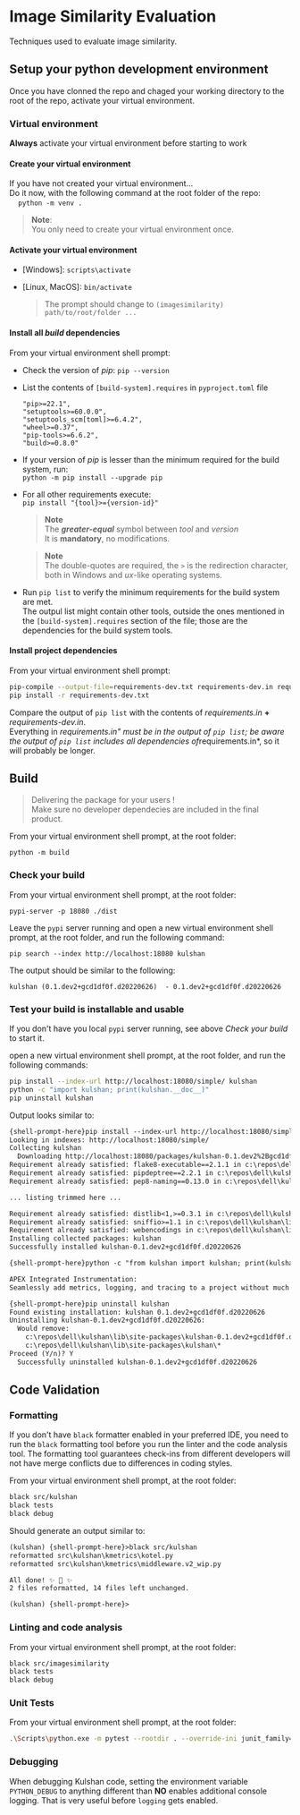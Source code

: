 # Image Similarity Evaluation

Techniques used to evaluate image similarity.

## Setup your python development environment

Once you have clonned the repo and chaged your working directory to the root of the repo, activate your virtual environment.

### Virtual environment

**Always** activate your virtual environment before starting to work

#### Create your virtual environment

If you have not created your virtual environment...  
Do it now, with the following command at the root folder of the repo:  
&nbsp;&nbsp;&nbsp;&nbsp;`python -m venv .`

> **Note**:  
You only need to create your virtual environment once.

#### Activate your virtual environment

- \[Windows]: `scripts\activate`
- \[Linux, MacOS]: `bin/activate`

    > The prompt should change to `(imagesimilarity) path/to/root/folder ...`

#### Install all ***build*** dependencies

From your virtual environment shell prompt:

- Check the version of *pip*: `pip --version`
- List the contents of `[build-system].requires` in `pyproject.toml` file  

    ```
    "pip>=22.1",
    "setuptools>=60.0.0",
    "setuptools_scm[toml]>=6.4.2",
    "wheel>=0.37",
    "pip-tools>=6.6.2",
    "build>=0.8.0"
    ```

- If your version of *pip* is lesser than the minimum required for the build system, run:  
`python -m pip install --upgrade pip`
- For all other requirements execute:  
`pip install "{tool}>={version-id}"`
    > **Note**  
    The ***greater-equal*** symbol between *tool* and *version*  
    It is **mandatory**, no modifications.

    > **Note**  
    The double-quotes are required, the `>` is the redirection character,  
    both in Windows and *ux*-like operating systems.
- Run `pip list` to verify the minimum requirements for the build system are met.  
The outpul list might contain other tools, outside the ones mentioned in the `[build-system].requires` section of the file; those are the dependencies for the build system tools.

#### Install project dependencies

From your virtual environment shell prompt:

```sh
pip-compile --output-file=requirements-dev.txt requirements-dev.in requirements.in
pip install -r requirements-dev.txt 
```

Compare the output of `pip list` with the contents of *requirements.in* **+** *requirements-dev.in*.  
Everything in *requirements.in" must be in the output of `pip list`; be aware the output of `pip list` includes all dependencies of*requirements.in*, so it will probably be longer.

## Build

> Delivering the package for your users !  
Make sure no developer dependecies are included in the final product.

From your virtual environment shell prompt, at the root folder:

```
python -m build
```

### Check your build

From your virtual environment shell prompt, at the root folder:

```
pypi-server -p 18080 ./dist
```

Leave the `pypi` server running and open a new virtual environment shell prompt, at the root folder, and run the following command:

```
pip search --index http://localhost:18080 kulshan
```

The output should be similar to the following:

```
kulshan (0.1.dev2+gcd1df0f.d20220626)  - 0.1.dev2+gcd1df0f.d20220626
```

### Test your build is installable and usable

If you don't have you local `pypi` server running, see above *Check your build* to start it.

open a new virtual environment shell prompt, at the root folder, and run the following commands:

```sh
pip install --index-url http://localhost:18080/simple/ kulshan
python -c "import kulshan; print(kulshan.__doc__)"
pip uninstall kulshan
```

Output looks similar to:

```txt
{shell-prompt-here}pip install --index-url http://localhost:18080/simple/ kulshan
Looking in indexes: http://localhost:18080/simple/
Collecting kulshan
  Downloading http://localhost:18080/packages/kulshan-0.1.dev2%2Bgcd1df0f.d20220626-py3-none-any.whl (3.2 kB)
Requirement already satisfied: flake8-executable==2.1.1 in c:\repos\dell\kulshan\lib\site-packages (from kulshan) (2.1.1)
Requirement already satisfied: pipdeptree==2.2.1 in c:\repos\dell\kulshan\lib\site-packages (from kulshan) (2.2.1)
Requirement already satisfied: pep8-naming==0.13.0 in c:\repos\dell\kulshan\lib\site-packages (from kulshan) (0.13.0)

... listing trimmed here ...

Requirement already satisfied: distlib<1,>=0.3.1 in c:\repos\dell\kulshan\lib\site-packages (from virtualenv!=20.0.0,!=20.0.1,!=20.0.2,!=20.0.3,!=20.0.4,!=20.0.5,!=20.0.6,!=20.0.7,>=16.0.0->tox==3.25.0->kulshan) (0.3.4)
Requirement already satisfied: sniffio>=1.1 in c:\repos\dell\kulshan\lib\site-packages (from anyio<5,>=3.4.0->starlette==0.19.1->fastapi==0.78.0->kulshan) (1.2.0)
Requirement already satisfied: webencodings in c:\repos\dell\kulshan\lib\site-packages (from bleach>=2.1.0->readme-renderer>=35.0->twine==4.0.1->kulshan) (0.5.1)
Installing collected packages: kulshan
Successfully installed kulshan-0.1.dev2+gcd1df0f.d20220626

{shell-prompt-here}python -c "from kulshan import kulshan; print(kulshan.__doc__)"

APEX Integrated Instrumentation:
Seamlessly add metrics, logging, and tracing to a project without much effort.

{shell-prompt-here}pip uninstall kulshan
Found existing installation: kulshan 0.1.dev2+gcd1df0f.d20220626
Uninstalling kulshan-0.1.dev2+gcd1df0f.d20220626:
  Would remove:
    c:\repos\dell\kulshan\lib\site-packages\kulshan-0.1.dev2+gcd1df0f.d20220626.dist-info\*
    c:\repos\dell\kulshan\lib\site-packages\kulshan\*
Proceed (Y/n)? Y
  Successfully uninstalled kulshan-0.1.dev2+gcd1df0f.d20220626
```

## Code Validation

### Formatting

If you don't have `black` formatter enabled in your preferred IDE,
you need to run the `black` formatting tool before you run the
linter and the code analysis tool. The formatting tool guarantees
check-ins from different developers will not have merge conflicts
due to differences in coding styles.

From your virtual environment shell prompt, at the root folder:

```sh
black src/kulshan
black tests
black debug
```

Should generate an output similar to:

```txt
(kulshan) {shell-prompt-here}>black src/kulshan
reformatted src\kulshan\kmetrics\kotel.py
reformatted src\kulshan\kmetrics\middleware.v2_wip.py

All done! ✨ 🍰 ✨
2 files reformatted, 14 files left unchanged.

(kulshan) {shell-prompt-here}>
```

### Linting and code analysis

From your virtual environment shell prompt, at the root folder:

```sh
black src/imagesimilarity
black tests
black debug
```

### Unit Tests

From your virtual environment shell prompt, at the root folder:

```sh
.\Scripts\python.exe -m pytest --rootdir . --override-ini junit_family=xunit1 ./tests/
```

### Debugging

When debugging Kulshan code, setting the environment variable `PYTHON_DEBUG` to anything different than **NO** enables additional console logging. That is very useful before `logging` gets enabled.
